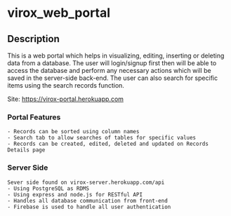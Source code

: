 # virox_web_portal

## Description

This is a web portal which helps in visualizing, editing, inserting or deleting data from a database. 
The user will login/signup first then will be able to access the database and perform any necessary actions which will be saved in the server-side back-end. 
The user can also search for specific items using the search records function.

Site: https://virox-portal.herokuapp.com

### Portal Features
```
- Records can be sorted using column names
- Search tab to allow searches of tables for specific values
- Records can be created, edited, deleted and updated on Records Details page
```
### Server Side 
```
Sever side found on virox-server.herokuapp.com/api
- Using PostgreSQL as RDMS
- Using express and node.js for RESTful API
- Handles all database communication from front-end 
- Firebase is used to handle all user authentication
```
